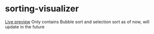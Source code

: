 # sorting-visualizer
<a href="https://rabbitcase.github.io/sorting-visualizer/">Live preview</a>
Only contains Bubble sort and selection sort as of now, will update in the future

